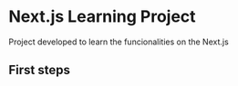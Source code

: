 # Next.js Learning Project
Project developed to learn the funcionalities on the Next.js

## First steps
